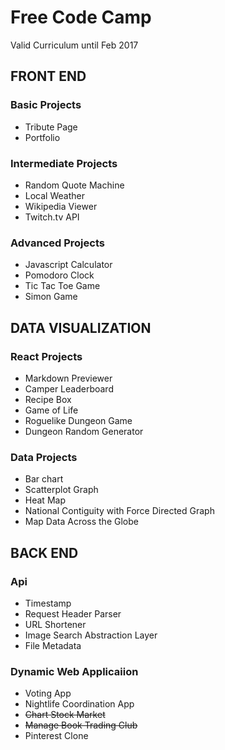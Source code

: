 # **Free Code Camp**

Valid Curriculum until Feb 2017

## FRONT END

### Basic Projects

* Tribute Page
* Portfolio

### Intermediate Projects
 
* Random Quote Machine
* Local Weather
* Wikipedia Viewer
* Twitch.tv API
 
### Advanced Projects

* Javascript Calculator
* Pomodoro Clock
* Tic Tac Toe Game
* Simon Game

## DATA VISUALIZATION

### React Projects

* Markdown Previewer  
* Camper Leaderboard  
* Recipe Box
* Game of Life
* Roguelike Dungeon Game
* Dungeon Random Generator

### Data Projects

* Bar chart
* Scatterplot Graph
* Heat Map
* National Contiguity with Force Directed Graph
* Map Data Across the Globe

## BACK END

### Api 

* Timestamp
* Request Header Parser
* URL Shortener
* Image Search Abstraction Layer
* File Metadata

### Dynamic Web Applicaiion

* Voting App
* Nightlife Coordination App
* ~~Chart Stock Market~~
* ~~Manage Book Trading Club~~
* Pinterest Clone